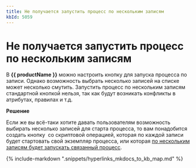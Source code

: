 ```yaml
---
title: Не получается запустить процесс по нескольким записям
kbId: 5059
---
```


# Не получается запустить процесс по нескольким записям

В **{{ productName }}** можно настроить кнопку для запуска процесса по записи. Однако возможность выбрать несколько записей на списке может несколько смутить. Запустить процесс по нескольким записям стандартной кнопкой нельзя, так как будут возникать конфликты в атрибутах, правилах и т.д.

**Решение**

Если же вы всё-таки хотите давать пользователям возможность выбирать несколько записей для старта процесса, то вам понадобится создать кнопку  со скриптовой операцией, которая по каждой записи будет стартовать свой экземпляр процесса, или которая [по нескольким записям будет запускать связанный процесс](https://kb.comindware.ru/article\.php\?id=5021).

{% include-markdown ".snippets/hyperlinks_mkdocs_to_kb_map.md" %}
